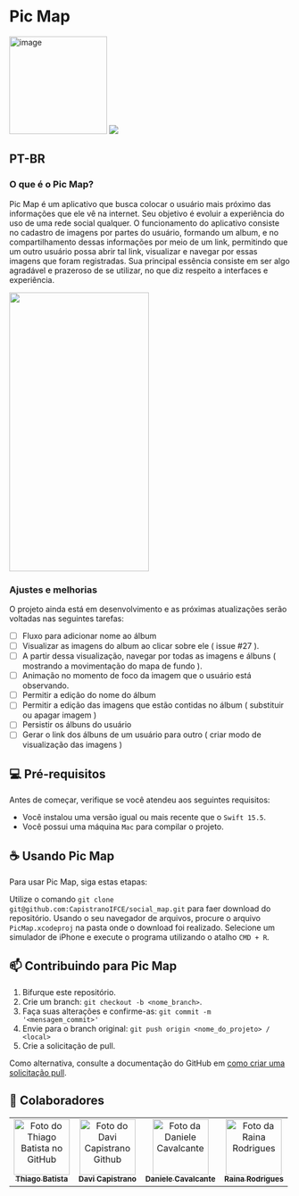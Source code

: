 # Pic Map

<img width="175" alt="image" src="https://user-images.githubusercontent.com/56696275/194717478-6c0c3d08-dc2c-4948-a018-3d692b7a9a17.png">

<img src="https://img.shields.io/badge/Swift-FA7343?style=for-the-badge&logo=swift&logoColor=white">

## PT-BR

### O que é o Pic Map?

Pic Map é um aplicativo que busca colocar o usuário mais próximo das informações que ele vê na internet. Seu objetivo é evoluir a experiência do uso de uma rede social qualquer. O funcionamento do aplicativo consiste no cadastro de imagens por partes do usuário, formando um album, e no compartilhamento dessas informações por meio de um link, permitindo que um outro usuário possa abrir tal link, visualizar e navegar por essas imagens que foram registradas. Sua principal essência consiste em ser algo agradável e prazeroso de se utilizar, no que diz respeito a interfaces e experiência.

<img src="https://user-images.githubusercontent.com/56696275/194717384-11572b00-6adb-49a2-a73b-49ed0292fd4e.png" width="250" height="500">

### Ajustes e melhorias

O projeto ainda está em desenvolvimento e as próximas atualizações serão voltadas nas seguintes tarefas:

- [ ] Fluxo para adicionar nome ao álbum 
- [ ] Visualizar as imagens do album ao clicar sobre ele ( issue #27 ).
- [ ] A partir dessa visualização, navegar por todas as imagens e álbuns ( mostrando a movimentação do mapa de fundo ).
- [ ] Animação no momento de foco da imagem que o usuário está observando.
- [ ] Permitir a edição do nome do álbum
- [ ] Permitir a edição das imagens que estão contidas no álbum ( substituir ou apagar imagem ) 
- [ ] Persistir os álbuns do usuário
- [ ] Gerar o link dos álbuns de um usuário para outro ( criar modo de visualização das imagens )

## 💻 Pré-requisitos

Antes de começar, verifique se você atendeu aos seguintes requisitos:
* Você instalou uma versão igual ou mais recente que o `Swift 15.5`.
* Você possui uma máquina `Mac` para compilar o projeto.

## ☕ Usando Pic Map

Para usar Pic Map, siga estas etapas:

Utilize o comando `git clone git@github.com:CapistranoIFCE/social_map.git` para faer download do repositório.
Usando o seu navegador de arquivos, procure o arquivo `PicMap.xcodeproj` na pasta onde o download foi realizado.
Selecione um simulador de iPhone e execute o programa utilizando o atalho `CMD + R`.

## 📫 Contribuindo para Pic Map

1. Bifurque este repositório.
2. Crie um branch: `git checkout -b <nome_branch>`.
3. Faça suas alterações e confirme-as: `git commit -m '<mensagem_commit>'`
4. Envie para o branch original: `git push origin <nome_do_projeto> / <local>`
5. Crie a solicitação de pull.

Como alternativa, consulte a documentação do GitHub em [como criar uma solicitação pull](https://help.github.com/en/github/collaborating-with-issues-and-pull-requests/creating-a-pull-request).

## 🤝 Colaboradores

<table>
  <tr>
    <td align="center">
      <a href="#">
        <img src="https://avatars.githubusercontent.com/u/56696275?s=400&u=4d0a094a245f475e7ee2038e35a373b00815f655&v=4" width="100px;" alt="Foto do Thiago Batista no GitHub"/><br>
        <sub>
          <b>Thiago Batista</b>
        </sub>
      </a>
    </td>
    <td align="center">
       <a href="#">
        <img src="https://avatars.githubusercontent.com/u/101426741?v=4" width="100px;" alt="Foto do Davi Capistrano Github"/><br>
        <sub>
          <b>Davi Capistrano</b>
        </sub>
      </a>
    </td>
    <td align="center">
      <a href="#">
        <img src="https://avatars.githubusercontent.com/u/39858223?v=4" width="100px;" alt="Foto da Daniele Cavalcante"/><br>
        <sub>
          <b>Daniele Cavalcante</b>
        </sub>
      </a>
    </td>
      <td align="center">
      <a href="#">
        <img src="https://avatars.githubusercontent.com/u/54088428?v=4" width="100px;" alt="Foto da Raina Rodrigues"/><br>
        <sub>
          <b>Raina Rodrigues</b>
        </sub>
      </a>
    </td>
  </tr>
</table>



